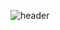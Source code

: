 
![header](https://capsule-render.vercel.app/api?type=waving&color=0:380b58,100:d372d3&height=300&section=header&text=capsule%20render&fontSize=90&fontColor:f6d9f6)

<!--
**melisen/melisen** is a ✨ _special_ ✨ repository because its `README.md` (this file) appears on your GitHub profile.

Here are some ideas to get you started:

- 🔭 I’m currently working on ...
- 🌱 I’m currently learning ...
- 👯 I’m looking to collaborate on ...
- 🤔 I’m looking for help with ...
- 💬 Ask me about ...
- 📫 How to reach me: ...
- 😄 Pronouns: ...
- ⚡ Fun fact: ...
-->
